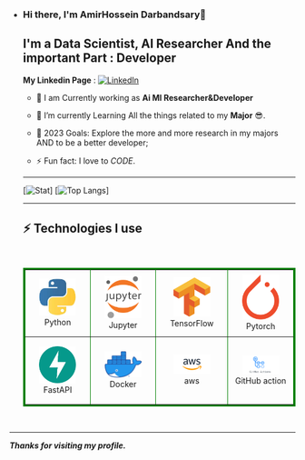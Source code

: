 - ### Hi there, I'm AmirHossein Darbandsary👋

  ## I'm a   Data Scientist, AI Researcher And the important Part : Developer 
  **My Linkedin Page** : [![LinkedIn](https://img.shields.io/badge/linkedin-%230077B5.svg?style=for-the-badge&logo=linkedin&logoColor=white)](https://www.linkedin.com/in/amirhosein-darbandsary-505803207/)
 

  * 🔭 I am Currently working as **Ai Ml Researcher&Developer** 

  - 🌱 I’m currently Learning  All the things related to my **Major** 😎.

  
  - 🥅 2023 Goals: Explore the more and more research in my majors AND to be a better developer;   

  - ⚡ Fun fact: I love to *CODE*.
  ---
  
  [![Stat](https://github-readme-stats.vercel.app/api/?username=amirhosein-kia-darbandsary&langs_count=5&theme=outrun&show_icons=true)]  [![Top Langs](https://github-readme-stats.vercel.app/api/top-langs/?username=amirhosein-kia-darbandsary&langs_count=5&theme=yeblu&show_icons=true)]
    
  
  ---
 


  
    ## ⚡  Technologies I use 
   
    <br>
    <div align="center">
        <table align="center" bordercolor="green" border=3>
            <tr bordercolor="red" border=2 >
                <td align="center" width="140" height="112.43">
                    <img src="./assets/icons/python.jpeg" width="65px"/>
                    <br /> Python
                </td>
                <td align="center" width="140" height="112.43">
                    <img src="./assets/icons/jupyter.png" width="65px"/>
                    <br /> Jupyter
                </td>
                <td align="center" width="140" height="112.43">
                    <img src="./assets/icons/tensorflow.png" width="65px"/>
                    <br /> TensorFlow
                </td>
                <td align="center" width="140" height="112.43">
                    <img src="./assets/icons/pytorch.png" width="65px"/>
                    <br /> Pytorch
                </td>  
            </tr>
           <tr bordercolor="blue" border=2>
               <td align="center" width="140" height="112.43">
                    <img src="./assets/icons/fastapi.png" width="65px"/>
                    <br /> FastAPI
                </td>
                <td align="center" width="140" height="112.43">
                    <img src="./assets/icons/docker.png" width="65px"/>
                    <br /> Docker
                </td>
                <td align="center" width="140" height="112.43">
                    <img src="./assets/icons/aws_logo_smile_1200x630.png" width="65px"/>
                    <br /> aws
                </td>
                 <td align="center" width="140" height="112.43">
                    <img src="./assets/icons/action.png" width="65px"/>
                    <br /> GitHub action
                </td>
           </tr>
        </table>
    </div>
    <br>
    

---

***Thanks for visiting my profile.***
